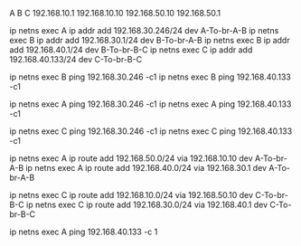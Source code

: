 A               B                                 C
192.168.10.1    192.168.10.10   192.168.50.10     192.168.50.1

ip netns exec A ip addr add 192.168.30.246/24 dev A-To-br-A-B
ip netns exec B ip addr add 192.168.30.1/24 dev B-To-br-A-B
ip netns exec B ip addr add 192.168.40.1/24 dev B-To-br-B-C
ip netns exec C ip addr add 192.168.40.133/24 dev C-To-br-B-C

ip netns exec B ping 192.168.30.246 -c1
ip netns exec B ping 192.168.40.133 -c1

ip netns exec A ping 192.168.30.246 -c1
ip netns exec A ping 192.168.40.133 -c1

ip netns exec C ping 192.168.30.246 -c1
ip netns exec C ping 192.168.40.133 -c1

ip netns exec A ip route add 192.168.50.0/24 via 192.168.10.10 dev A-To-br-A-B
ip netns exec A ip route add 192.168.40.0/24 via 192.168.30.1 dev A-To-br-A-B

ip netns exec C ip route add 192.168.10.0/24 via 192.168.50.10 dev C-To-br-B-C
ip netns exec C ip route add 192.168.30.0/24 via 192.168.40.1 dev C-To-br-B-C

ip netns exec A ping 192.168.40.133 -c 1
